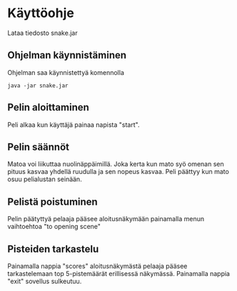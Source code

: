 # Käyttöohje
Lataa tiedosto snake.jar
## Ohjelman käynnistäminen
Ohjelman saa käynnistettyä komennolla 
```
java -jar snake.jar
```
## Pelin aloittaminen
Peli alkaa kun käyttäjä painaa napista "start".
## Pelin säännöt
Matoa voi liikuttaa nuolinäppäimillä. Joka kerta kun mato syö omenan sen pituus kasvaa yhdellä ruudulla ja sen nopeus kasvaa.
Peli päättyy kun mato osuu pelialustan seinään.
## Pelistä poistuminen
Pelin päätyttyä pelaaja pääsee aloitusnäkymään painamalla menun vaihtoehtoa "to opening scene"
## Pisteiden tarkastelu
Painamalla nappia "scores" aloitusnäkymästä pelaaja pääsee tarkastelemaan top 5-pistemäärät erillisessä näkymässä.
Painamalla nappia "exit" sovellus sulkeutuu.
